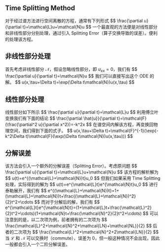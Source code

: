 ## Time Splitting Method
对于经过谱方法进行空间离散的方程，通常有下列形式
\$\$
    \frac{\partial u}{\partial t}=\mathcal{L}u+\mathcal{N}u
\$\$
一个最直观的方法便是对线性部分和非线性部分分别处理，通过引入 Splitting Error（算子交换导致的误差）。便利的处理该方程。

## 非线性部分处理
首先考虑非线性部分 $\mathcal{N}$，假设忽略线性部分，即 $u_{xx}=0$，我们有
\$\$
    \frac{\partial u}{\partial t}=\mathcal{N}u
\$\$
我们可以直接写出这个 ODE 的解。
\$\$
    u(x,\tau+\Delta t)=\exp(\Delta t\mathcal{N})u(x,\tau)
\$\$

## 线性部分处理
线性部分如下所示
\$\$
    \frac{\partial u}{\partial t}=\mathcal{L}u
\$\$
利用傅立叶变换我们有下面的结论
\$\$
    \frac{\partial \hat{u}}{\partial t}=\mathcal{F}(\frac{\partial^2 u}{\partial x^2})=-k^2x
\$\$
在谱空间内解该方程，再变换回物理空间，我们得到下面的式子。
\$\$
u(x,\tau+\Delta t)=\mathcal{F}^{-1}(\exp(-k^2\Delta t)\mathcal{F}(\exp(\Delta t\mathcal{N})u(x,\tau)))
\$\$

## 分解误差
该方法会引入一个额外的分解误差（Splitting Error）。考虑原问题
\$\$
    \frac{\partial u}{\partial t}=\mathcal{L}u+\mathcal{N}u
\$\$
该方程的解析解为
\$\$
    u(t)=e^{(\mathcal{L}+\mathcal{N})t}u_0
\$\$
但我们如果采用 Time Splitting 处理，实际得到的解为
\$\$
    u(t)=e^{\mathcal{L}t}e^{\mathcal{N}t}u_0
\$\$
进行泰勒展开，我们有
\$\$
    e^{(\mathcal{L}+\mathcal{N})t}=1+(\mathcal{L}+\mathcal{N})t+\frac{(\mathcal{L}+\mathcal{N})^2}{2}t^2+\cdots
\$\$
而对于分解后的解，我们有
\$\$
    e^{\mathcal{L}t}e^{\mathcal{N}t}=(1+\mathcal{L}t+\frac{\mathcal{L}^2}{2}t^2+\cdots)(1+\mathcal{N}t+\frac{\mathcal{N}^2}{2}t^2+\cdots)
\$\$
可以注意到的是，以二次项为例，前者拥有的二次项为
\$\$
    \frac{\mathcal{L}^2+\mathcal{N}^2+\mathcal{LN}+\mathcal{NL}}{2}
\$\$
后者的二次项为
\$\$
    \frac{\mathcal{L}^2+\mathcal{N}^2+2\mathcal{LN}}{2}
\$\$
当 $\mathcal{L}$ 和 $\mathcal{N}$ 可以交换时（commute），误差为 $0$，但一般这种情况不会出现，因此一般都会引入一个二阶分解误差。